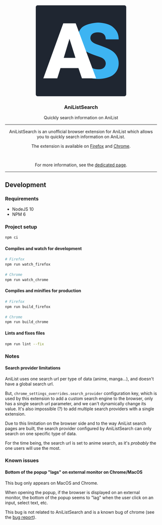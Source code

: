 <p align="center"><img src="./public/logo.svg"></p>
<h3 align="center">AniListSearch</h3>
<p align="center">Quickly search information on AniList</p>

<hr>

<p align="center">AniListSearch is an unofficial browser extension for AniList which allows you to quickly search information on AniList.</p>
<p align="center">The extension is available on <a href="https://addons.mozilla.org/en-US/firefox/addon/anilistsearch/" title="See AniListSearch on Firefox">Firefox</a> and <a href="" title="See AniListSearch on Chrom">Chrome</a>.</p>

<br>

<p align="center">For more information, see the <a href="https://yellowfish085.github.io/anilistsearch/" title="AniListSearch">dedicated page</a>.

<hr>

## Development

### Requirements

- NodeJS 10
- NPM 6

### Project setup
```bash
npm ci
```

#### Compiles and watch for development
```bash
# Firefox
npm run watch_firefox

# Chrome
npm run watch_chrome
```

#### Compiles and minifies for production
```bash
# Firefox
npm run build_firefox

# Chrome
npm run build_chrome
```

#### Lints and fixes files
```bash
npm run lint --fix
```

### Notes

#### Search provider limitations

AniList uses one search url per type of data (anime, manga...), and doesn't have a global search url.

But, `chrome_settings_overrides.search_provider` configuration key, which is used by this extension to add a custom search engine to the browser, only has a single search url parameter, and we can't dynamically change its value. It's also impossible (?) to add multiple search providers with a single extension.

Due to this limitation on the browser side and to the way AniList search pages are built, the search provider configured by AniListSearch can only search on one specific type of data.

For the time being, the search url is set to anime search, as it's _probably_ the one users will use the most.

### Known issues

#### Bottom of the popup "lags" on external monitor on Chrome/MacOS

This bug only appears on MacOS and Chrome.

When opening the popup, if the browser is displayed on an external monitor, the bottom of the popup seems to "lag" when the user click on an input, select text, etc.

This bug is not related to AniListSearch and is a known bug of chrome (see the [bug report](https://bugs.chromium.org/p/chromium/issues/detail?id=971701&q=component%3APlatform%3EExtensions%20Lag&colspec=ID%20Pri%20M%20Stars%20ReleaseBlock%20Component%20Status%20Owner%20Summary%20OS%20Modified)).
